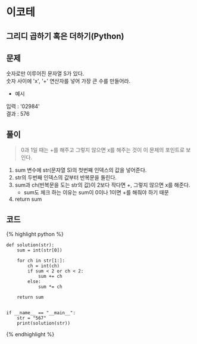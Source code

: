 # 이코테

## 그리디 곱하기 혹은 더하기(Python)

## 문제

숫자로만 이루어진 문자열 S가 있다.<br>
숫자 사이에 'x', '+' 연산자를 넣어 가장 큰 수를 만들어라.<br>

- 예시

입력 : '02984'<br>
결과 : 576
  
## 풀이
> 0과 1일 때는 +를 해주고 그렇지 않으면 x를 해주는 것이 이 문제의 포인트로 보인다.

1. sum 변수에 str(문자열 S)의 첫번째 인덱스의 값을 넣어준다.
2. str의 두번째 인덱스의 값부터 반복문을 돌린다.
3. sum과 ch(반복문을 도는 str의 값)이 2보다 작다면 +, 그렇지 않으면 x를 해준다.
    - sum도 체크 하는 이유는 sum이 0이나 1이면 +를 해줘야 하기 때문
4. return sum


## 코드

{% highlight python %}

    def solution(str):
        sum = int(str[0])
    
        for ch in str[1:]:
            ch = int(ch)
            if sum < 2 or ch < 2:
                sum += ch
            else:
                sum *= ch
    
        return sum
    
    
    if __name__ == "__main__":
        str = "567"
        print(solution(str))

{% endhighlight %}
